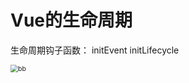 # Vue的生命周期

生命周期钩子函数：
initEvent
initLifecycle

<img src="https://segmentfault.com/img/bVVORa?w=1200&h=3039/view" alt=" bb" style="zoom:75%;" />